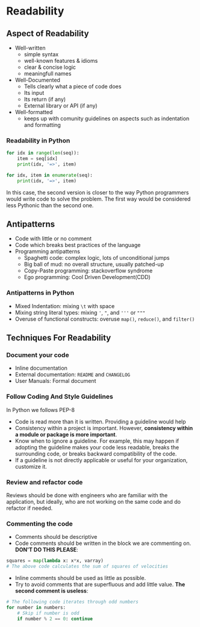 # Readability

## Aspect of Readability

- Well-written
  - simple syntax
  - well-known features & idioms
  - clear & concise logic
  - meaningfull names
- Well-Documented
  - Tells clearly what a piece of code does
  - Its input
  - Its return (if any)
  - External library or API (if any)
- Well-formatted
  - keeps up with comunity guidelines on aspects such as indentation and formatting

### Readability in Python

```python
for idx in range(len(seq)):
    item = seq[idx]
    print(idx, '=>', item)
```

```python
for idx, item in enumerate(seq):
    print(idx, '=>', item)
```

In this case, the second version is closer to the way Python programmers would write code to solve the problem. The first way would be considered less Pythonic than the second one.

## Antipatterns

- Code with little or no comment
- Code which breaks best practices of the language
- Programming antipatterns
  - Spaghetti code: complex logic, lots of unconditional jumps
  - Big ball of mud: no overall structure, usually patched-up
  - Copy-Paste programming: stackoverflow syndrome
  - Ego programming: Cool Driven Development(CDD)

### Antipatterns in Python

- Mixed Indentation: mixing `\t` with space
- Mixing string literal types: mixing `'`, `"`, and `'''` or `"""`
- Overuse of functional constructs: overuse `map()`, `reduce()`, and `filter()`

## Techniques For Readability

### Document your code

- Inline documentation
- External documentation: `README` and `CHANGELOG`
- User Manuals: Formal document

### Follow Coding And Style Guidelines

In Python we follows PEP-8

- Code is read more than it is written. Providing a guideline would help
- Consistency within a project is important. However, __consistency within a module or package is more important__.
- Know when to ignore a guideline. For example, this may happen if adopting the guideline makes your code less readable, breaks the surrounding code, or breaks backward compatibility of the code.
- If a guideline is not directly applicable or useful for your organization, customize it.

### Review and refactor code

Reviews should be done with engineers who are familiar with the application, but
ideally, who are not working on the same code and do refactor if needed.

### Commenting the code

- Comments should be descriptive
- Code comments should be written in the block we are commenting on. __DON'T DO THIS PLEASE__:

```python
squares = map(lambda x: x*x, varray)
# The above code calculates the sum of squares of velocities
```

- Inline comments should be used as little as possible.
- Try to avoid comments that are superfluous and add little value. __The second comment is useless__:

```python
# The following code iterates through odd numbers
for number in numbers:
    # Skip if number is odd
    if number % 2 == 0: continue
```
